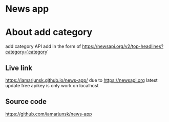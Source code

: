 # News app

# About add category
add category API add in the form of
https://newsapi.org/v2/top-headlines?category='category'

## Live link
https://iamarjunsk.github.io/news-app/
due to https://newsapi.org latest update free apikey is only work on localhost
## Source code
https://github.com/iamarjunsk/news-app